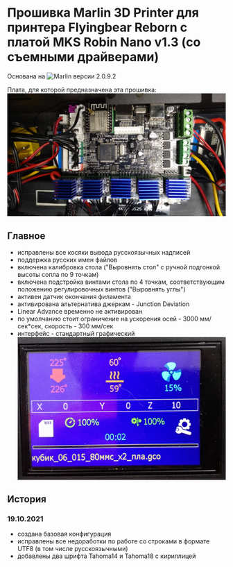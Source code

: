 # Прошивка Marlin 3D Printer для принтера Flyingbear Reborn с платой MKS Robin Nano v1.3 (со съемными драйверами)
Основана на ![Marlin версии 2.0.9.2](https://github.com/MarlinFirmware/Marlin)

Плата, для которой предназначена эта прошивка:
![Board](IMG/IMG_20211003_175204.jpg)

## Главное
- исправлены все косяки вывода русскоязычных надписей
- поддержка русских имен файлов
- включена калибровка стола ("Выровнять стол" с ручной подгонкой высоты сопла по 9 точкам)
- включена подстройка винтами стола по 4 точкам, соответствующим положению регулировочных винтов ("Выровнять углы")
- активен датчик окончания филамента
- активирована альтернатива джеркам - Junction Deviation
- Linear Advance временно не активирован
- по умолчанию стоит ограничение на ускорения осей - 3000 мм/сек\*сек, скорость - 300 мм/сек
- интерфейс - стандартный графический
![Interface](IMG/IMG_20211019_032324.jpg)


## История

### 19.10.2021
- создана базовая конфигурация
- исправлены все недоработки по работе со строками в формате UTF8 (в том числе русскоязычными)
- добавлены два шрифта Tahoma14 и Tahoma18 с кириллицей

